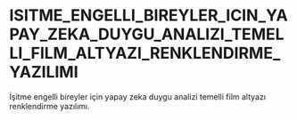 # ISITME_ENGELLI_BIREYLER_ICIN_YAPAY_ZEKA_DUYGU_ANALIZI_TEMELLI_FILM_ALTYAZI_RENKLENDIRME_YAZILIMI
İşitme engelli bireyler için yapay zeka duygu analizi temelli film altyazı renklendirme yazılımı.
